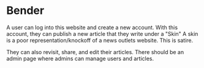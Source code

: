 # Bender
A user can log into this website and create a new account.
With this account, they can publish a new article that they write under a "Skin"
A skin is a poor representation/knockoff of a news outlets website.
This is satire.

They can also revisit, share, and edit their articles.
There should be an admin page where admins can manage users and articles.
